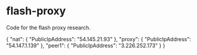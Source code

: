# flash-proxy

Code for the flash proxy research.

{
    "nat": {
        "PublicIpAddress": "54.145.21.93"
    },
    "proxy": {
        "PublicIpAddress": "54.147.1.139"
    },
    "peer1": {
        "PublicIpAddress": "3.226.252.173"
    }
}
